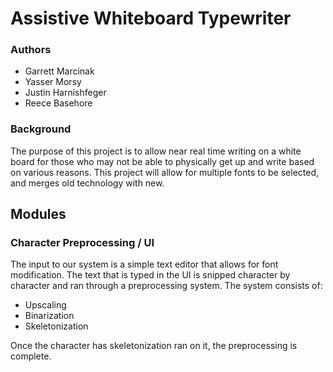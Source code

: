 # Assistive Whiteboard Typewriter

### Authors
* Garrett Marcinak
* Yasser Morsy
* Justin Harnishfeger
* Reece Basehore

### Background

The purpose of this project is to allow near real time writing on a white board for those who may not be able to physically get up and write based on various reasons. This project will allow for multiple fonts to be selected, and merges old technology with new.

## Modules

### Character Preprocessing / UI

The input to our system is a simple text editor that allows for font modification. The text that is typed in the UI is snipped character by character and ran through a preprocessing system. The system consists of:

* Upscaling
* Binarization
* Skeletonization

Once the character has skeletonization ran on it, the preprocessing is complete.
